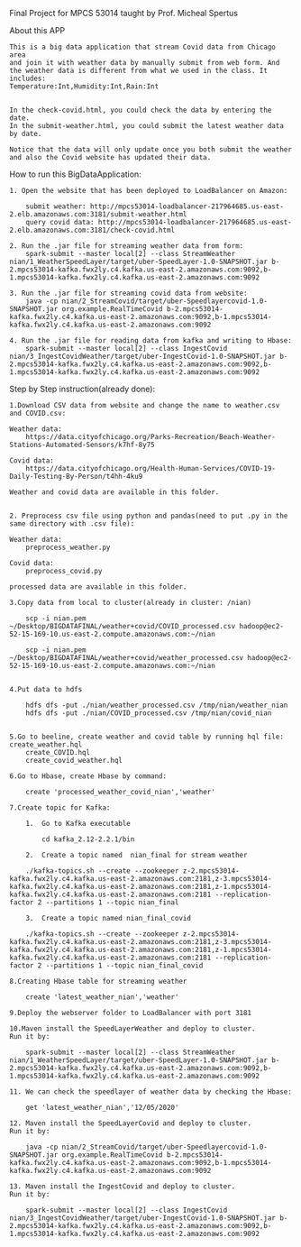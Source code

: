 Final Project for MPCS 53014 taught by Prof. Micheal Spertus


About this APP

	This is a big data application that stream Covid data from Chicago area
	and join it with weather data by manually submit from web form. And the weather data is different from what we used in the class. It includes:
	Temperature:Int,Humidity:Int,Rain:Int


	In the check-covid.html, you could check the data by entering the date.
	In the submit-weather.html, you could submit the latest weather data by date.

	Notice that the data will only update once you both submit the weather and also the Covid website has updated their data.


How to run this BigDataApplication:

	1. Open the website that has been deployed to LoadBalancer on Amazon:

		submit weather: http://mpcs53014-loadbalancer-217964685.us-east-2.elb.amazonaws.com:3181/submit-weather.html
		query covid data: http://mpcs53014-loadbalancer-217964685.us-east-2.elb.amazonaws.com:3181/check-covid.html

	2. Run the .jar file for streaming weather data from form:
		spark-submit --master local[2] --class StreamWeather nian/1_WeatherSpeedLayer/target/uber-SpeedLayer-1.0-SNAPSHOT.jar b-2.mpcs53014-kafka.fwx2ly.c4.kafka.us-east-2.amazonaws.com:9092,b-1.mpcs53014-kafka.fwx2ly.c4.kafka.us-east-2.amazonaws.com:9092

	3. Run the .jar file for streaming covid data from website:
		java -cp nian/2_StreamCovid/target/uber-Speedlayercovid-1.0-SNAPSHOT.jar org.example.RealTimeCovid b-2.mpcs53014-kafka.fwx2ly.c4.kafka.us-east-2.amazonaws.com:9092,b-1.mpcs53014-kafka.fwx2ly.c4.kafka.us-east-2.amazonaws.com:9092

	4. Run the .jar file for reading data from kafka and writing to Hbase:
		spark-submit --master local[2] --class IngestCovid nian/3_IngestCovidWeather/target/uber-IngestCovid-1.0-SNAPSHOT.jar b-2.mpcs53014-kafka.fwx2ly.c4.kafka.us-east-2.amazonaws.com:9092,b-1.mpcs53014-kafka.fwx2ly.c4.kafka.us-east-2.amazonaws.com:9092


Step by Step instruction(already done):

	1.Download CSV data from website and change the name to weather.csv
	and COVID.csv:

	Weather data:
		https://data.cityofchicago.org/Parks-Recreation/Beach-Weather-Stations-Automated-Sensors/k7hf-8y75

	Covid data:
		https://data.cityofchicago.org/Health-Human-Services/COVID-19-Daily-Testing-By-Person/t4hh-4ku9

	Weather and covid data are available in this folder.


	2. Preprocess csv file using python and pandas(need to put .py in the same directory with .csv file):

	Weather data:
		preprocess_weather.py

	Covid data:
		preprocess_covid.py

	processed data are available in this folder.

	3.Copy data from local to cluster(already in cluster: /nian)

		scp -i nian.pem ~/Desktop/BIGDATAFINAL/weather+covid/COVID_processed.csv hadoop@ec2-52-15-169-10.us-east-2.compute.amazonaws.com:~/nian

		scp -i nian.pem ~/Desktop/BIGDATAFINAL/weather+covid/weather_processed.csv hadoop@ec2-52-15-169-10.us-east-2.compute.amazonaws.com:~/nian


	4.Put data to hdfs

		hdfs dfs -put ./nian/weather_processed.csv /tmp/nian/weather_nian
		hdfs dfs -put ./nian/COVID_processed.csv /tmp/nian/covid_nian


	5.Go to beeline, create weather and covid table by running hql file: 	 	 create_weather.hql
		create_COVID.hql
		create_covid_weather.hql

	6.Go to Hbase, create Hbase by command:

		create 'processed_weather_covid_nian','weather'

	7.Create topic for Kafka:

		1.	Go to Kafka executable

			cd kafka_2.12-2.2.1/bin

		2.	Create a topic named  nian_final for stream weather

		./kafka-topics.sh --create --zookeeper z-2.mpcs53014-kafka.fwx2ly.c4.kafka.us-east-2.amazonaws.com:2181,z-3.mpcs53014-kafka.fwx2ly.c4.kafka.us-east-2.amazonaws.com:2181,z-1.mpcs53014-kafka.fwx2ly.c4.kafka.us-east-2.amazonaws.com:2181 --replication-factor 2 --partitions 1 --topic nian_final

		3.  Create a topic named nian_final_covid

		./kafka-topics.sh --create --zookeeper z-2.mpcs53014-kafka.fwx2ly.c4.kafka.us-east-2.amazonaws.com:2181,z-3.mpcs53014-kafka.fwx2ly.c4.kafka.us-east-2.amazonaws.com:2181,z-1.mpcs53014-kafka.fwx2ly.c4.kafka.us-east-2.amazonaws.com:2181 --replication-factor 2 --partitions 1 --topic nian_final_covid

	8.Creating Hbase table for streaming weather

		create 'latest_weather_nian','weather'

	9.Deploy the webserver folder to LoadBalancer with port 3181

	10.Maven install the SpeedLayerWeather and deploy to cluster.
	Run it by:

		spark-submit --master local[2] --class StreamWeather nian/1_WeatherSpeedLayer/target/uber-SpeedLayer-1.0-SNAPSHOT.jar b-2.mpcs53014-kafka.fwx2ly.c4.kafka.us-east-2.amazonaws.com:9092,b-1.mpcs53014-kafka.fwx2ly.c4.kafka.us-east-2.amazonaws.com:9092

	11. We can check the speedlayer of weather data by checking the Hbase:

		get 'latest_weather_nian','12/05/2020'

	12. Maven install the SpeedLayerCovid and deploy to cluster.
	Run it by:

		java -cp nian/2_StreamCovid/target/uber-Speedlayercovid-1.0-SNAPSHOT.jar org.example.RealTimeCovid b-2.mpcs53014-kafka.fwx2ly.c4.kafka.us-east-2.amazonaws.com:9092,b-1.mpcs53014-kafka.fwx2ly.c4.kafka.us-east-2.amazonaws.com:9092

	13. Maven install the IngestCovid and deploy to cluster.
	Run it by:

		spark-submit --master local[2] --class IngestCovid nian/3_IngestCovidWeather/target/uber-IngestCovid-1.0-SNAPSHOT.jar b-2.mpcs53014-kafka.fwx2ly.c4.kafka.us-east-2.amazonaws.com:9092,b-1.mpcs53014-kafka.fwx2ly.c4.kafka.us-east-2.amazonaws.com:9092









